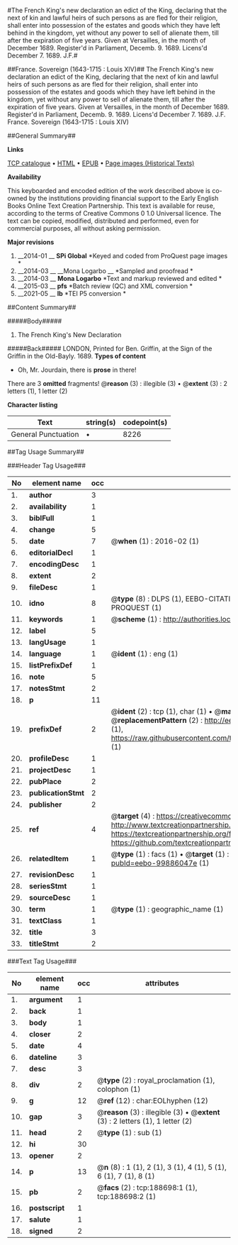 #The French King's new declaration an edict of the King, declaring that the next of kin and lawful heirs of such persons as are fled for their religion, shall enter into possession of the estates and goods which they have left behind in the kingdom, yet without any power to sell of alienate them, till after the expiration of five years. Given at Versailles, in the month of December 1689. Register'd in Parliament, Decemb. 9. 1689. Licens'd December 7. 1689. J.F.#

##France. Sovereign (1643-1715 : Louis XIV)##
The French King's new declaration an edict of the King, declaring that the next of kin and lawful heirs of such persons as are fled for their religion, shall enter into possession of the estates and goods which they have left behind in the kingdom, yet without any power to sell of alienate them, till after the expiration of five years. Given at Versailles, in the month of December 1689. Register'd in Parliament, Decemb. 9. 1689. Licens'd December 7. 1689. J.F.
France. Sovereign (1643-1715 : Louis XIV)

##General Summary##

**Links**

[TCP catalogue](http://www.ota.ox.ac.uk/tcp/)  • 
[HTML](http://tei.it.ox.ac.uk/tcp/Texts-HTML/free/B26/B26242.html)  • 
[EPUB](http://tei.it.ox.ac.uk/tcp/Texts-EPUB/free/B26/B26242.epub) • 
[Page images (Historical Texts)](https://historicaltexts.jisc.ac.uk/eebo-99886047e)

**Availability**

This keyboarded and encoded edition of the work described above is co-owned by the
    institutions providing financial support to the Early English Books Online Text Creation
    Partnership. This text is available for reuse, according to the terms of  Creative Commons 0 1.0 Universal
    licence. The text can be copied, modified, distributed and performed, even for commercial
    purposes, all without asking permission.

**Major revisions**

1. __2014-01 __ __SPi Global__ *Keyed and coded from ProQuest page images *
1. __2014-03 __ __Mona Logarbo __ *Sampled and proofread *
1. __2014-03 __ __Mona Logarbo__ *Text and markup reviewed and edited *
1. __2015-03 __ __pfs__ *Batch review (QC) and XML conversion *
1. __2021-05 __ __lb__ *TEI P5 conversion *

##Content Summary##

#####Body#####

1. The French King's New Declaration

#####Back#####
LONDON, Printed for Ben. Griffin, at the Sign of the Griffin in the Old-Bayly. 1689.
**Types of content**

  * Oh, Mr. Jourdain, there is **prose** in there!

There are 3 **omitted** fragments! 
 @__reason__ (3) : illegible (3)  •  @__extent__ (3) : 2 letters (1), 1 letter (2)

**Character listing**


|Text|string(s)|codepoint(s)|
|---|---|---|
|General Punctuation|•|8226|

##Tag Usage Summary##

###Header Tag Usage###

|No|element name|occ|attributes|
|---|---|---|---|
|1.|__author__|3||
|2.|__availability__|1||
|3.|__biblFull__|1||
|4.|__change__|5||
|5.|__date__|7| @__when__ (1) : 2016-02 (1)|
|6.|__editorialDecl__|1||
|7.|__encodingDesc__|1||
|8.|__extent__|2||
|9.|__fileDesc__|1||
|10.|__idno__|8| @__type__ (8) : DLPS (1), EEBO-CITATION (1), VID (1), EEBO-PROQUEST (1), STC (3), PROQUEST (1)|
|11.|__keywords__|1| @__scheme__ (1) : http://authorities.loc.gov/ (1)|
|12.|__label__|5||
|13.|__langUsage__|1||
|14.|__language__|1| @__ident__ (1) : eng (1)|
|15.|__listPrefixDef__|1||
|16.|__note__|5||
|17.|__notesStmt__|2||
|18.|__p__|11||
|19.|__prefixDef__|2| @__ident__ (2) : tcp (1), char (1)  •  @__matchPattern__ (2) : ([0-9\-]+):([0-9IVX]+) (1), (.+) (1)  •  @__replacementPattern__ (2) : http://eebo.chadwyck.com/downloadtiff?vid=$1&page=$2 (1), https://raw.githubusercontent.com/textcreationpartnership/Texts/master/tcpchars.xml#$1 (1)|
|20.|__profileDesc__|1||
|21.|__projectDesc__|1||
|22.|__pubPlace__|2||
|23.|__publicationStmt__|2||
|24.|__publisher__|2||
|25.|__ref__|4| @__target__ (4) : https://creativecommons.org/publicdomain/zero/1.0/ (1), http://www.textcreationpartnership.org/docs/. (1), https://textcreationpartnership.org/faq/#faq05 (1), https://github.com/textcreationpartnership (1)|
|26.|__relatedItem__|1| @__type__ (1) : facs (1)  •  @__target__ (1) : https://data.historicaltexts.jisc.ac.uk/view?pubId=eebo-99886047e (1)|
|27.|__revisionDesc__|1||
|28.|__seriesStmt__|1||
|29.|__sourceDesc__|1||
|30.|__term__|1| @__type__ (1) : geographic_name (1)|
|31.|__textClass__|1||
|32.|__title__|3||
|33.|__titleStmt__|2||


###Text Tag Usage###

|No|element name|occ|attributes|
|---|---|---|---|
|1.|__argument__|1||
|2.|__back__|1||
|3.|__body__|1||
|4.|__closer__|2||
|5.|__date__|4||
|6.|__dateline__|3||
|7.|__desc__|3||
|8.|__div__|2| @__type__ (2) : royal_proclamation (1), colophon (1)|
|9.|__g__|12| @__ref__ (12) : char:EOLhyphen (12)|
|10.|__gap__|3| @__reason__ (3) : illegible (3)  •  @__extent__ (3) : 2 letters (1), 1 letter (2)|
|11.|__head__|2| @__type__ (1) : sub (1)|
|12.|__hi__|30||
|13.|__opener__|2||
|14.|__p__|13| @__n__ (8) : 1 (1), 2 (1), 3 (1), 4 (1), 5 (1), 6 (1), 7 (1), 8 (1)|
|15.|__pb__|2| @__facs__ (2) : tcp:188698:1 (1), tcp:188698:2 (1)|
|16.|__postscript__|1||
|17.|__salute__|1||
|18.|__signed__|2||
